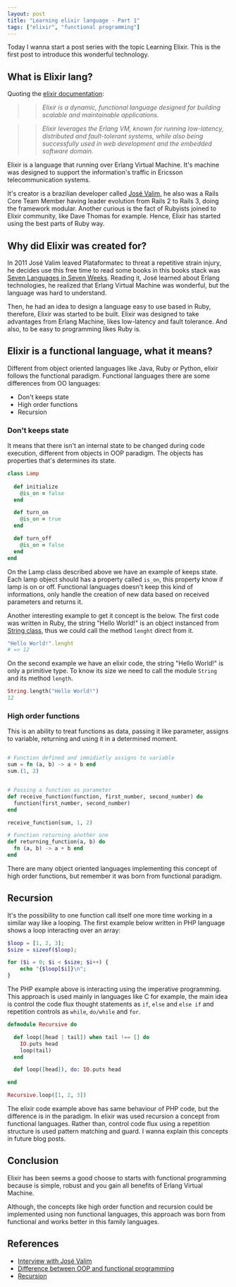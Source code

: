 ```yaml
---
layout: post
title: "Learning elixir language - Part 1"
tags: ["elixir", "functional programming"]
---
```


Today I wanna start a post series with the topic Learning Elixir. This is the first post to introduce this wonderful technology.

## What is Elixir lang?

Quoting the [elixir documentation](https://elixir-lang.org/): 

>> *Elixir is a dynamic, functional language designed for building scalable and maintainable applications.*

>> *Elixir leverages the Erlang VM, known for running low-latency, distributed and fault-tolerant systems, while also being successfully used in web development and the embedded software domain.*


Elixir is a language that running over Erlang Virtual Machine. It's machine was designed to support the information's traffic in Ericsson telecommunication systems.

It's creator is a brazilian developer called [José Valim](https://twitter.com/josevalim), he also was a Rails Core Team Member having leader evolution from Rails 2 to Rails 3, doing the framework modular. Another curious is the fact of Rubyists joined to Elixir community, like Dave Thomas for example. Hence, Elixir has started using the best parts of Ruby way.

## Why did Elixir was created for?

In 2011 José Valim leaved Plataformatec to threat a repetitive strain injury, he decides use this free time to read some books in this books stack was [Seven Languages in Seven Weeks](https://www.amazon.com/Seven-Languages-Weeks-Programming-Programmers/dp/193435659X). Reading it, José learned about Erlang technologies, he realized that Erlang Virtual Machine was wonderful, but the language was hard to understand.

Then, he had an idea to design a language easy to use based in Ruby, therefore, Elixir was started to be built. Elixir was designed to take advantages from Erlang Machine, likes low-latency and fault tolerance. And also, to be easy to programming likes Ruby is.

## Elixir is a functional language, what it means?

Different from object oriented languages like Java, Ruby or Python, elixir follows the functional paradigm. Functional languages there are some differences from OO languages:

 * Don't keeps state
 * High order functions
 * Recursion

### Don't keeps state

It means that there isn't an internal state to be changed during code execution, different from objects in OOP paradigm. The objects has properties that's determines its state.

```ruby
class Lamp
  
  def initialize
    @is_on = false
  end

  def turn_on
    @is_on = true
  end

  def turn_off
    @is_on = false
  end
end
```

On the Lamp class described above we have an example of keeps state. Each lamp object should has a property called `is_on`, this property know if lamp is on or off. Functional languages doesn't keep this kind of informations, only handle the creation of new data based on received parameters and returns it.

Another interesting example to get it concept is the below. The first code was written in Ruby, the string "Hello World!" is an object instanced from [String class](https://ruby-doc.org/core-2.5.1/String.html), thus we could call the method `lenght` direct from it.

```ruby
"Hello World!".lenght
# => 12
```

On the second example we have an elixir code, the string "Hello World!" is only a primitive type. To know its size we need to call the module `String` and its method `length`.

```elixir
String.length("Hello World!")
12
```

### High order functions

This is an ability to treat functions as data, passing it like parameter, assigns to variable, returning and using it in a determined moment.

```elixir

# Function defined and immidiatly assigns to variable
sum = fn (a, b) -> a + b end
sum.(1, 2)


# Passing a function as parameter
def receive_function(function, first_number, second_number) do
  function(first_number, second_number)
end

receive_function(sum, 1, 2)

# Function returning another one
def returning_function(a, b) do
  fn (a, b) -> a + b end
end
```

There are many object oriented languages implementing this concept of high order functions, but remember it was born from functional paradigm.

## Recursion

It's the possibility to one function call itself one more time working in a similar way like a looping. The first example below written in PHP language shows a loop interacting over an array:

```php
$loop = [1, 2, 3];
$size = sizeof($loop);

for ($i = 0; $i < $size; $i++) {
    echo "{$loop[$i]}\n";
}
```
The PHP example above is interacting using the imperative programming. This approach is used mainly in languages like C for example, the main idea is control the code flux thought statements as `if`, `else` and `else if` and repetition controls as `while`, `do/while` and `for`.

```elixir
defmodule Recursive do

  def loop([head | tail]) when tail !== [] do
    IO.puts head
    loop(tail)
  end

  def loop([head]), do: IO.puts head

end

Recursive.loop([1, 2, 3])
```
The elixir code example above has same behaviour of PHP code, but the difference is in the paradigm. In elixir was used recursion a concept from functional languages. Rather than, control code flux using a repetition structure is used pattern matching and guard. I wanna explain this concepts in future blog posts.

## Conclusion

Elixir has been seems a good choose to starts with functional programming because is simple, robust and you gain all benefits of Erlang Virtual Machine.

Although, the concepts like high order function and recursion could be implemented using non functional languages, this approach was born from functional and works better in this family languages.

## References

* [Interview with José Valim](https://www.youtube.com/watch?v=Vmln9LvGbdo)
* [Difference between OOP and functional programming](https://www.educba.com/functional-programming-vs-oop/)
* [Recursion](https://elixir-lang.org/getting-started/recursion.html)
